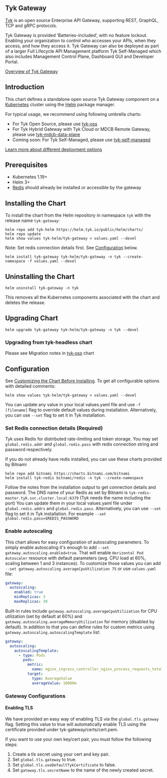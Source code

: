 ## Tyk Gateway
[Tyk](https://tyk.io) is an open source Enterprise API Gateway, supporting REST, GraphQL, TCP and gRPC protocols.

Tyk Gateway is provided ‘Batteries-included’, with no feature lockout. Enabling your organization to control who accesses your APIs, when they access, and how they access it. Tyk Gateway can also be deployed as part of a larger Full Lifecycle API Management platform Tyk Self-Managed which also includes Management Control Plane, Dashboard GUI and Developer Portal.

[Overview of Tyk Gateway](https://tyk.io/docs/apim/open-source/)

## Introduction
This chart defines a standalone open source Tyk Gateway component on a [Kubernetes](https://kubernetes.io/) cluster using the [Helm](https://helm.sh/) package manager.

For typical usage, we recommend using following umbrella charts:
* For Tyk Open Source, please use [tyk-oss](https://github.com/TykTechnologies/tyk-charts/tree/main/tyk-oss)
* For Tyk Hybrid Gateway with Tyk Cloud or MDCB Remote Gateway, please use [tyk-mdcb-data-plane](https://github.com/TykTechnologies/tyk-charts/tree/main/tyk-mdcb-data-plane)
* Coming soon: For Tyk Self-Managed, please use [tyk-self-managed](https://github.com/TykTechnologies/tyk-charts/tree/main/)

[Learn more about different deployment options](https://tyk.io/docs/apim/)

## Prerequisites
* Kubernetes 1.19+
* Helm 3+
* [Redis](https://tyk.io/docs/planning-for-production/redis/) should already be installed or accessible by the gateway

## Installing the Chart

To install the chart from the Helm repository in namespace `tyk` with the release name `tyk-gateway`:

    helm repo add tyk-helm https://helm.tyk.io/public/helm/charts/
    helm repo update
    helm show values tyk-helm/tyk-gateway > values.yaml --devel

Note: Set redis connection details first. See [Configuration](#configuration) below.

    helm install tyk-gateway tyk-helm/tyk-gateway -n tyk --create-namespace -f values.yaml --devel

## Uninstalling the Chart

    helm uninstall tyk-gateway -n tyk

This removes all the Kubernetes components associated with the chart and deletes the release.

## Upgrading Chart

    helm upgrade tyk-gateway tyk-helm/tyk-gateway -n tyk --devel

### Upgrading from tyk-headless chart
Please see Migration notes in [tyk-oss](https://github.com/TykTechnologies/tyk-charts/tree/main/tyk-oss) chart

## Configuration
See [Customizing the Chart Before Installing](https://helm.sh/docs/intro/using_helm/#customizing-the-chart-before-installing). To get all configurable options with detailed comments:

    helm show values tyk-helm/tyk-gateway > values.yaml --devel

You can update any value in your local values.yaml file and use `-f [filename]` flag to override default values during installation. Alternatively, you can use `--set` flag to set it in Tyk installation.

### Set Redis connection details (Required)
Tyk uses Redis for distributed rate-limiting and token storage. You may set `global.redis.addr` and `global.redis.pass` with redis connection string and password respectively.

If you do not already have redis installed, you can use these charts provided by Bitnami

    helm repo add bitnami https://charts.bitnami.com/bitnami
    helm install tyk-redis bitnami/redis -n tyk --create-namespace

Follow the notes from the installation output to get connection details and password. The DNS name of your Redis as set by Bitnami is `tyk-redis-master.tyk.svc.cluster.local:6379` (Tyk needs the name including the port) You can update them in your local values.yaml file under `global.redis.addrs` and `global.redis.pass`. Alternatively, you can use `--set` flag to set it in Tyk installation. For example `--set global.redis.pass=$REDIS_PASSWORD`

### Enable autoscaling

This chart allows for easy configuration of autoscaling parameters. To simply enable autoscaling it's enough to add `--set gateway.autoscaling.enabled=true`. That will enable `Horizontal Pod Autoscaler` resource with default parameters (avg. CPU load at 60%, scaling between 1 and 3 instances). To customize those values you can add `--set gateway.autoscaling.averageCpuUtilization 75` or use `values.yaml` file:

```yaml
gateway:
  autoscaling:
    enabled: true
    minReplicas: 3
    maxReplicas: 30
```

Built-in rules include `gateway.autoscaling.averageCpuUtilization` for CPU utilization (set by default at 60%) and `gateway.autoscaling.averageMemoryUtilization` for memory (disabled by default). In addition to that you can define rules for custom metrics using `gateway.autoscaling.autoscalingTemplate` list:

```yaml
gateway:
  autoscaling:
    autoscalingTemplate:
      - type: Pods
        pods:
          metric:
            name: nginx_ingress_controller_nginx_process_requests_total
          target:
            type: AverageValue
            averageValue: 10000m
```

### Gateway Configurations

#### Enabling TLS
We have provided an easy way of enabling TLS via the `global.tls.gateway` flag. Setting this value to true will
automatically enable TLS using the certificate provided under tyk-gateway/certs/cert.pem.

If you want to use your own key/cert pair, you must follow the following steps:
1. Create a tls secret using your cert and key pair.
2. Set `global.tls.gateway`  to true.
3. Set `global.tls.useDefaultTykCertificate` to false.
4. Set `gateway.tls.secretName` to the name of the newly created secret.
